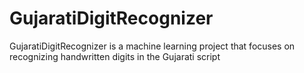 # GujaratiDigitRecognizer
GujaratiDigitRecognizer is a machine learning project that focuses on recognizing handwritten digits in the Gujarati script
